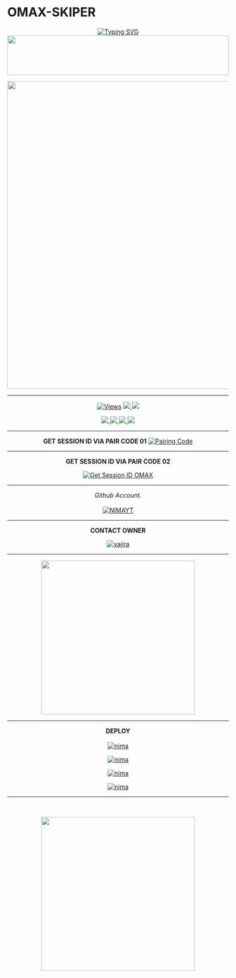 # OMAX-SKIPER
<div align="center">


 [![Typing SVG](https://readme-typing-svg.herokuapp.com?font=Rockstar-ExtraBold&color=F01&lines=OMAX+SKIPER+ＭＤ+V1+ＷＨＡＴＳＡＰＰ+ＢＯＴ)](https://git.io/typing-svg)
<img src="https://i.imgur.com/dBaSKWF.gif" height="90" width="100%">

<p align="center">
<a href="https://github.com/Sheharak/OMAX-SKIPER.git">
    <img src=https://bit.ly/4fWNvzn"  width="700px">
</a>
<hr>
 <p align="center">

  <a href="https://github.com/Sheharak/OMAX-SKIPER.git">
    <img src="https://hits.seeyoufarm.com/api/count/incr/badge.svg?url=https%3A%2F%2Fgithub.com%2FASITHA-MD%2FBOT&count_bg=%2379C83D&title_bg=%23555555&icon=gitpod.svg&icon_color=%23E7E7E7&title=Views&edge_flat=false" alt="Views"/></a>
  
  </a>
  <a href="https://github.com/Sheharak/OMAX-SKIPER.git">
    <img src="https://img.shields.io/github/forks/OMAX-Skiper/BOT?label=Fork&style=social">
    
  </a>
  <a href="https://github.com/Sheharak/OMAX-SKIPER.git">
    <img src="https://img.shields.io/github/stars/OMAX-SKIPER/BOT?style=social">
  </a>
</p>

<p align="center">
  <a href="https://github.com/Sheharak/OMAX-SKIPER.git">
    <img src="https://img.shields.io/github/repo-size/OMAX-SKIPER/BOT?color=purple&label=Repo%20Size&style=plastic">

  </a>
  <a href="https://github.com/Sheharak/OMAX-SKIPER.git">
    <img src="https://img.shields.io/github/license/OMAX-SKIPER/BOT?color=purple&label=License&style=plastic">

  </a>
  <a href="https://github.com/Sheharak/OMAX-SKIPER.git">
    <img src="https://img.shields.io/github/languages/top/OMAX-SKIPER/BOT?color=purple&label=Javascript&style=plastic">

  </a>
  <a href="https://github.com/Sheharak/OMAX-SKIPER.git">
    <img src="https://img.shields.io/static/v1?label=Author&message=Omax%20Skiper&color=purple&style=plastic">

  </a>
  </p>
</p>

<hr>
<b>GET SESSION ID VIA PAIR CODE 01</b>

<a href='https://tinyurl.com/subzero-md-session-id' target="_blank">
  <img alt='Pairing Code' src='https://img.shields.io/badge/Get%20Pairing%20Code-orange?style=for-the-badge&logo=opencv&logoColor=black'/>
</a>
<br> 

<hr>
<b>GET SESSION ID VIA PAIR CODE 02</b>

<a href='https://willing-gertrude-asitha-4de0249e.koyeb.app/' target="_blank"><img alt='Get Session ID OMAX' src='https://img.shields.io/badge/Click here to get your session id-blue?style=for-the-badge&logo=opencv&logoColor=white'/></a>

<hr>

  _Github Account._<br><br>
     [![NIMAYT](https://img.shields.io/badge/HOW_TO_MAKE_GITHUB_ACCOUNT-red?style=for-the-badge&logo=youtube&logoColor=white)](https://youtu.be/NZ6oSZfoR88?si=A4ThxQppWddcYZYD)
<br>
<hr>
<b>CONTACT OWNER</b>

[![vajira](https://telegra.ph/file/99460844d012cad1b7ee4.jpg)](https://wa.me/94712438904)
<hr>

<a href="https://whatsapp.com/channel/0029VayLmv79xVJlrugTKD2l"><img src="https://img.shields.io/badge/Join%20Our%20WhatsApp%20Channel-green"  width="350"></a>

<hr>

<b>DEPLOY</b>
</br>
</br>
 [![nima](https://img.shields.io/badge/omax-skiper_md_deploy_on_heroku-430098?style=for-the-badge&logo=heroku&logoColor=white&buttcode=1n2i3m4a)](https://dashboard.heroku.com/new?template=https://github.com/ASITHA-MD/BOT)
  
[![nima](https://img.shields.io/badge/omax-skiper_md_deploy_on_railway-0B0D0E?style=for-the-badge&logo=railway&logoColor=white&buttcode=1n2i3m4a)](https://railway.app?referralCode=queen-elisa)
   
[![nima](https://img.shields.io/badge/ax-skiper_md_deploy_on_replit-F26207?style=for-the-badge&logo=replit&logoColor=white&buttcode=1n2i3m4a)](https://replit.com/)
   
[![nima](https://img.shields.io/badge/omax-skiper_md_deploy_on_render-000000?style=for-the-badge&logo=render&logoColor=white&buttcode=1n2i3m4a)](https://docs.render.com/free)

<hr><br>

<a href="https://whatsapp.com/channel/0029VayLmv79xVJlrugTKD2l"><img src="https://img.shields.io/badge/Deploy%20Code-blue"  width="350"></a>
